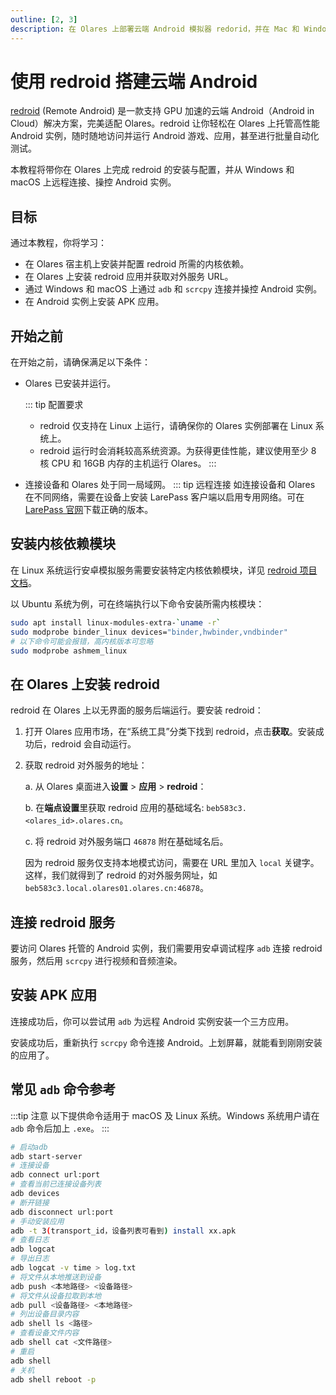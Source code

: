 ```yaml
---
outline: [2, 3]
description: 在 Olares 上部署云端 Android 模拟器 redorid，并在 Mac 和 Windows 上通过 adb 和 scacpy 访问云端 Android 主机。
---
```


# 使用 redroid 搭建云端 Android

[redroid](https://github.com/remote-android/redroid-doc) (Remote Android) 是一款支持 GPU 加速的云端 Android（Android in Cloud）解决方案，完美适配 Olares。redroid 让你轻松在 Olares 上托管高性能 Android 实例，随时随地访问并运行 Android 游戏、应用，甚至进行批量自动化测试。

本教程将带你在 Olares 上完成 redroid 的安装与配置，并从 Windows 和 macOS 上远程连接、操控 Android 实例。

## 目标
通过本教程，你将学习：
- 在 Olares 宿主机上安装并配置 redroid 所需的内核依赖。
- 在 Olares 上安装 redroid 应用并获取对外服务 URL。
- 通过 Windows 和 macOS 上通过 `adb` 和 `scrcpy` 连接并操控 Android 实例。
- 在 Android 实例上安装 APK 应用。

## 开始之前
在开始之前，请确保满足以下条件：
- Olares 已安装并运行。

   ::: tip 配置要求
   - redroid 仅支持在 Linux 上运行，请确保你的 Olares 实例部署在 Linux 系统上。
   - redroid 运行时会消耗较高系统资源。为获得更佳性能，建议使用至少 8 核 CPU 和 16GB 内存的主机运行 Olares。
   :::

- 连接设备和 Olares 处于同一局域网。
   ::: tip 远程连接
   如连接设备和 Olares 在不同网络，需要在设备上安装 LarePass 客户端以启用专用网络。可在 [LarePass 官网](https://olares.cn/larepass)下载正确的版本。
 
 ## 安装内核依赖模块

 在 Linux 系统运行安卓模拟服务需要安装特定内核依赖模块，详见 [redroid 项目文档](https://github.com/remote-android/redroid-doc/blob/master/deploy/README.md)。

以 Ubuntu 系统为例，可在终端执行以下命令安装所需内核模块：

```bash
sudo apt install linux-modules-extra-`uname -r`
sudo modprobe binder_linux devices="binder,hwbinder,vndbinder"
# 以下命令可能会报错，高内核版本可忽略
sudo modprobe ashmem_linux
```

## 在 Olares 上安装 redroid

redroid 在 Olares 上以无界面的服务后端运行。要安装 redroid：

1. 打开 Olares 应用市场，在“系统工具”分类下找到 redroid，点击**获取**。安装成功后，redroid 会自动运行。
2. 获取 redroid 对外服务的地址：
   
   a. 从 Olares 桌面进入**设置** > **应用** > **redroid**：
    
   b. 在**端点设置**里获取 redroid 应用的基础域名: `beb583c3.<olares_id>.olares.cn`。

   c. 将 redroid 对外服务端口 `46878` 附在基础域名后。
   
   因为 redroid 服务仅支持本地模式访问，需要在 URL 里加入 `local` 关键字。这样，我们就得到了 redroid 的对外服务网址，如 `beb583c3.local.olares01.olares.cn:46878`。

## 连接 redroid 服务

要访问 Olares 托管的 Android 实例，我们需要用安卓调试程序 `adb` 连接 redroid 服务，然后用 `scrcpy` 进行视频和音频渲染。

<tabs>
<template #Windows>

Windows 版本的 `scrcpy` 集成了 `adb` 工具，不用另行安装。

1. 从[项目页面](https://github.com/Genymobile/scrcpy/blob/master/doc/windows.md)下载 `scrcpy`，并解压至指定目录。

   ::: tip adb 版本冲突
   如果你本地已安装了其他版本的 `adb`，可能会出现 `adb server` 版本冲突的问题。此时可以卸载先前安装的版本，或将其替换为 `scrcpy` 使用的版本。
   :::

2. 打开 PowerShell，进入 `scrcpy` 目录：

   ```powershell
   # 替换为实际安装路径
   cd .\scrcpy-win64-v3.1
   ```
3. 使用 `adb` 通过前面获取的 URL 连接至 redroid 服务：

   ```powershell
   # 请将 <olares_id> 替换为你自己的 Olares ID
   .\adb.exe connect beb583c3.local.<olares_id>.olares.cn:46878
   ```
   
   连接成功会看到示例中的消息提示：
   
   ```powershell
   # 示例输出
   already connected to beb583c3.local.<olares_id>.olares.cn:46878
   ```

4. 用 `scrcpy` 渲染界面和音频：

   ```powershell
   .\scrcpy.exe -s beb583c3.local.harvey063.olares.cn:46878 --audio-codec=aac --audio-encoder=OMX.google.aac.encoder
   ```

   执行成功后，命令行会输出连接设备信息，同时在桌面弹出安卓屏幕。

   ![渲染成功](/images/manual/tutorials/render-android-windows.png#bordered)

</template>
<template #macOS>

macOS 版本 `scrcpy` 没有集成 `adb`，需要你单独安装。推荐使用 Homebrew 方式安装。

1. 安装 `scrcpy`：

   ```bash
   brew install scrcpy
   ```

2. 安装 `adb`：

   ```bash
   brew install --cask android-platform-tools
   ``` 

3. 验证安装：

   ```bash
   scrcpy --version
   adb version
   ```
   看到对应的版本信息即表示安装成功。

   :::tip 应用阻止警告
   如果程序被 macOS 的安全设置拦截，可以打开 **系统设置** > **隐私与安全性** > **安全性**页面，找到对应的阻止项并点击**仍要打开**。再次运行时，按提示输入密码即可正常运行。
   :::
   
4. 使用 `adb` 连接至之前获得的 redroid 服务地址:

   ```bash
   # 请将 <olares_id> 替换为你自己的 Olares ID
   adb connect beb583c3.local.<olares_id>.olares.cn:46878
   ```

   看到示例输出即代表服务连接成功：
   
   ```bash
   ```bash
   # 示例输出
   already connected to beb583c3.local.<olares_id>.olares.cn:46878
   ```

4. 用 `scrcpy` 渲染界面和音频：
   
   ```bash
   scrcpy -s beb583c3.local.<olares_id>.olares.cn:46878 --audio-codec=aac --audio-encoder=OMX.google.aac.encoder
   ```
   执行成功后，命令行会输出连接设备信息，同时在桌面弹出安卓屏幕。

   ![渲染成功](/images/manual/tutorials/render-android-mac.png#bordered)

</template>
</tabs>


## 安装 APK 应用
    
连接成功后，你可以尝试用 `adb` 为远程 Android 实例安装一个三方应用。

<tabs>
<template #Windows>
1. 查看当前连接设备详细信息：

   ```powershell
   .\adb.exe devices -l
   ```

   从输出结果中获取目标设备的 `transport_id` 为 `4`：

   ```powershell
   # 示例输出
   List of devices attached
   beb583c3.local.olares02.olares.cn:46878 device product:ziyi model:23031PN0DC device:ziyi transport_id:4
   ```

2. 在指定设备上安装 apk 应用，需通过 `-t` 参数指定 `transport_id`：
   
   ```powershell
   .\adb.exe -t 4 install C:\Users\YourName\Downloads\your_app.apk
   ```

   看到如下输出则安装成功：
   
   ```powershell
   # 示例输出
   Performing Streamed Install
   Success
   ```
</template>
<template #macOS>
1. 查看当前连接设备详细信息：

   ```bash
   adb devices -l
   ```
   从输出结果中获取目标设备的 `transport_id` 为 `4`：

   ```bash
   # 示例输出
   List of devices attached
   beb583c3.local.olares02.olares.cn:46878 device product:ziyi model:23031PN0DC device:ziyi transport_id:4
   ```
   

2. 在指定设备上安装 apk 应用，需通过 `-t` 参数指定 `transport_id`:
   
   ```bash
    adb -t 4 install ~/Downloads/your_app.apk
    ```
   
   看到如下输出则安装成功：

   ```bash
   # 示例输出
   Performing Streamed Install
   Success
   ```
</template>
</tabs>

安装成功后，重新执行 `scrcpy` 命令连接 Android。上划屏幕，就能看到刚刚安装的应用了。
   

## 常见 `adb` 命令参考
:::tip 注意
以下提供命令适用于 macOS 及 Linux 系统。Windows 系统用户请在 `adb` 命令后加上 `.exe`。
:::

```bash
# 启动adb
adb start-server
# 连接设备
adb connect url:port
# 查看当前已连接设备列表
adb devices 
# 断开链接
adb disconnect url:port
# 手动安装应用
adb -t 3(transport_id，设备列表可看到) install xx.apk
# 查看日志
adb logcat
# 导出日志
adb logcat -v time > log.txt
# 将文件从本地推送到设备
adb push <本地路径> <设备路径>
# 将文件从设备拉取到本地
adb pull <设备路径> <本地路径>
# 列出设备目录内容
adb shell ls <路径>
# 查看设备文件内容
adb shell cat <文件路径>
# 重启
adb shell
# 关机
adb shell reboot -p
```






